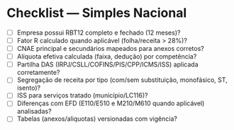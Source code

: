 # Checklist — Simples Nacional

- [ ] Empresa possui RBT12 completo e fechado (12 meses)?
- [ ] Fator R calculado quando aplicável (folha/receita > 28%)?
- [ ] CNAE principal e secundários mapeados para anexos corretos?
- [ ] Alíquota efetiva calculada (faixa, dedução) por competência?
- [ ] Partilha DAS (IRPJ/CSLL/COFINS/PIS/CPP/ICMS/ISS) aplicada corretamente?
- [ ] Segregação de receita por tipo (com/sem substituição, monofásico, ST, isento)?
- [ ] ISS para serviços tratado (município/LC116)?
- [ ] Diferenças com EFD (E110/E510 e M210/M610 quando aplicável) analisadas?
- [ ] Tabelas (anexos/aliquotas) versionadas com vigência?
